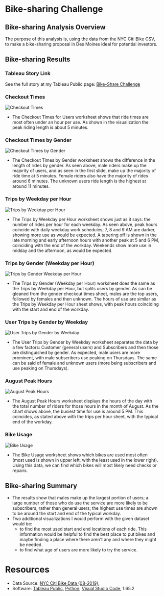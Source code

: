 # Bike-sharing Challenge

## Bike-sharing Analysis Overview

The purpose of this analysis is, using the data from the NYC Citi Bike CSV, to make a bike-sharing proposal in Des Moines ideal for potential investors.

## Bike-sharing Results

### Tableau Story Link
See the full story at my Tableau Public page: [Bike-Share Challenge](https://public.tableau.com/views/bikeshare_challenge_16544009667730/BikeSharingStory?:language=en-US&publish=yes&:display_count=n&:origin=viz_share_link)

### Checkout Times
![Checkout Times](/Images/tab_chk_times.png)
- The Checkout Times for Users worksheet shows that ride times are most often under an hour per use. As shown in the visualization the peak riding length is about 5 minutes.

### Checkout Times by Gender
![Checkout Times by Gender](/Images/tab_chk_gen_times.png)
- The Checkout Times by Gender worksheet shows the difference in the length of rides by gender. As seen above, male riders make up the majority of users, and as seen in the first slide, make up the majority of ride time at 5 minutes. Female riders also have the majority of rides around 6 minutes. The unknown users ride length is the highest at around 11 minutes.

### Trips by Weekday per Hour
![Trips by Weekday per Hour](/Images/tab_trp_wkdy_hr.png)
- The Trips by Weekday per Hour worksheet shows just as it says: the number of rides per hour for each weekday. As seen above, peak hours coincide with daily weekday work schedules; 7, 8 and 9 AM are darker, showing more use as would be expected. A tapering off is shown in the late morning and early afternoon hours with another peak at 5 and 6 PM, coinciding with the end of the workday. Weekends show more use in midday and the afternoon, as would be expected.

### Trips by Gender (Weekday per Hour)
![Trips by Gender Weekday per Hour](/Images/tab_trp_gen_wdhr.png)
- The Trips by Gender (Weekday per Hour) worksheet does the same as the Trips by Weekday per Hour, but splits users by gender. As can be gleaned from the gender checkout times sheet, males are the top users, followed by females and then unknown. The hours of use are similar as the Trips by Weekday per Hour sheet shows, with peak hours coinciding with the start and end of the workday.

### User Trips by Gender by Weekday
![User Trips by Gender by Weekday](/Images/tab_trp_gen_wkdy.png)
- The User Trips by Gender by Weekday worksheet separates the data by a few factors: Customer (general users) and Subscribers and then those are distinguished by gender. As expected, male users are more prominent, with male subscribers use peaking on Thursdays.
The same can be said of female and unknown users (more being subscribers and use peaking on Thursdays).

### August Peak Hours
![August Peak Hours](/Images/tab_aug_pkhr.png)
- The August Peak Hours worksheet displays the hours of the day with the total number of riders for those hours in the month of August. As the chart shows above, the busiest time for use is around 5 PM. This coincides, as stated above with the trips per hour sheet, with the typical end of the workday.

### Bike Usage
![Bike Usage](/Images/tab_bk_rpr.png)
- The Bike Usage worksheet shows which bikes are used most often (most used is shown in upper left, with the least used in the lower right). Using this data, we can find which bikes will most likely need checks or repairs.

## Bike-sharing Summary

- The results show that males make up the largest portion of users; a large number of those who do use the service are more likely to be subscribers, rather than general users; the highest use times are shown to be around the start and end of the typical workday.
- Two additional visualizations I would perform with the given dataset would be:
  - to find the most used start and end locations of each ride. This information would be helpful to find the best place to put bikes and maybe finding a place where there aren't any and where they might be needed.
  - to find what age of users are more likely to try the service.

# Resources
- Data Source: [NYC Citi Bike Data (08-2019)](https://s3.amazonaws.com/tripdata/201908-citibike-tripdata.csv.zip),
- Software: [Tableau Public](https://public.tableau.com/en-us/s/), [Python](https://www.python.org/), [Visual Studio Code](https://code.visualstudio.com/), 1.65.2
